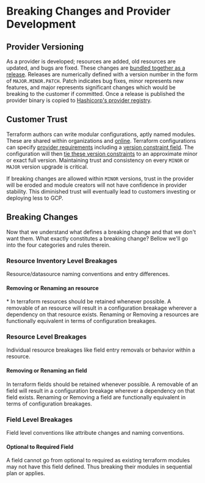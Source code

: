 
# Breaking Changes and Provider Development

## Provider Versioning
As a provider is developed; resources are added, old resources are updated, and bugs are fixed.
These changes are [bundled together as a release](https://github.com/hashicorp/terraform-provider-google/releases/tag/v4.32.0).
Releases are numerically defined with a version number in the form of `MAJOR.MINOR.PATCH`.
Patch indicates bug fixes, minor represents new features, and major represents significant changes
which would be breaking to the customer if committed. Once a release is published the provider binary is copied to
[Hashicorp's provider registry](https://registry.terraform.io/browse/providers).

## Customer Trust
Terraform authors can write modular configurations, aptly named modules. These are shared within organizations and
[online](https://registry.terraform.io/browse/modules). Terraform configurations can specify [provider requirements](https://www.terraform.io/language/providers/requirements)
including a [version constraint field](https://www.terraform.io/language/providers/requirements#version-constraints).
The configuration will then [tie these version constraints](https://www.terraform.io/language/expressions/version-constraints)
to an approximate minor or exact full version. Maintaining trust and consistency on every `MINOR` or `MAJOR` version upgrade is critical.

If breaking changes are allowed within `MINOR` versions, trust in the provider will be eroded and module creators will
not have confidence in provider stability. This diminished trust will eventually lead to customers investing or deploying less to GCP.

## Breaking Changes

Now that we understand what defines a breaking change and that we don't want them.
What exactly constitutes a breaking change? Bellow we'll
go into the four categories and rules therein.


### Resource Inventory Level Breakages
Resource/datasource naming conventions and entry differences.

<h4 id="resource-map-resource-removal-or-rename"> Removing or Renaming an resource </h4>
 * In terraform resources should be retained whenever possible. A removable of an resource will result in a configuration breakage wherever a dependency on that resource exists. Renaming or Removing a resources are functionally equivalent in terms of configuration breakages.

### Resource Level Breakages
Individual resource breakages like field entry removals or behavior within a resource.

<h4 id="resource-schema-field-removal-or-rename"> Removing or Renaming an field </h4>
In terraform fields should be retained whenever possible. A removable of an field will result in a configuration breakage wherever a dependency on that field exists. Renaming or Removing a field are functionally equivalent in terms of configuration breakages.

### Field Level Breakages
Field level conventions like attribute changes and naming conventions.

<h4 id="field-optional-to-required"> Optional to Required Field </h4>
A field cannot go from optional to required as existing terraform modules may not have this field defined. Thus breaking their modules in sequential plan or applies.

